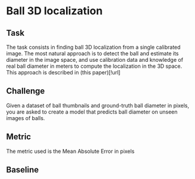 # Ball 3D localization


## Task

The task consists in finding ball 3D localization from a single calibrated image. The most natural approach is to detect the ball and estimate its diameter in the image space, and use calibration data and knowledge of real ball diameter in meters to compute the localization in the 3D space.
This approach is described in (this paper)[!url]

## Challenge
Given a dataset of ball thumbnails and ground-truth ball diameter in pixels, you are asked to create a model that predicts ball diameter on unseen images of balls.

## Metric
The metric used is the Mean Absolute Error in pixels

## Baseline
